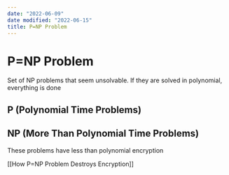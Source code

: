 ```yaml
---
date: "2022-06-09"
date modified: "2022-06-15"
title: P=NP Problem
---
```


# P=NP Problem
Set of NP problems that seem unsolvable.
If they are solved in polynomial, everything is done

## P (Polynomial Time Problems)

## NP (More Than Polynomial Time Problems)
These problems have less than polynomial encryption

[[How P=NP Problem Destroys Encryption]]
